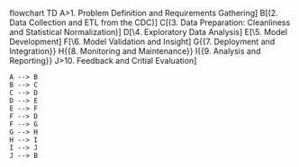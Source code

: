 flowchart TD
    A>1. Problem Definition and Requirements Gathering]
    B[(2. Data Collection and ETL from the CDC)]
    C[(3. Data Preparation: Cleanliness and Statistical Normalization)]
    D[\4. Exploratory Data Analysis\]
    E[\5. Model Development\]
    F[\6. Model Validation and Insight\]
    G{{7. Deployment and Integration}}
    H{{8. Monitoring and Maintenance}}
    I{{9. Analysis and Reporting}}
    J>10. Feedback and Critial Evaluation]

    A --> B
    B --> C
    C --> D
    D --> E
    E --> F
    F --> D
    F --> G
    G --> H
    H --> I
    I --> J
    J --> B